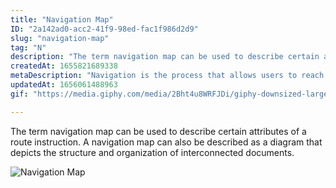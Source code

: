 ```yaml
---
title: "Navigation Map"
ID: "2a142ad0-acc2-41f9-98ed-fac1f986d2d9"
slug: "navigation-map"
tag: "N"
description: "The term navigation map can be used to describe certain attributes of a route instruction. A navigation map can also be described as a diagram that depicts the structure and organization of interconnected documents."
createdAt: 1655821689338
metaDescription: "Navigation is the process that allows users to reach their goals in the shortest amount of time possible."
updatedAt: 1656061488963
gif: "https://media.giphy.com/media/2Bht4u8WRFJDi/giphy-downsized-large.gif"

---
```

The term navigation map can be used to describe certain attributes of a route instruction. A navigation map can also be described as a diagram that depicts the structure and organization of interconnected documents.

![Navigation Map](https://media.giphy.com/media/2Bht4u8WRFJDi/giphy-downsized-large.gif)